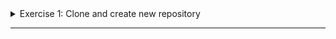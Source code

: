 <details>
<summary>Exercise 1: Clone and create new repository </summary>
 <br />

**steps:**
```sh

apt update
apt install -y default-jre

java_version=$(java -version 2>&1 >/dev/null | grep "java version\|openjdk version" | awk '{print substr($3,2,2)}')

if [ "$java_version" -ge 11 ]
then
    echo Java version 11 or greater installed successfully
else
    echo Java installation failed
fi
```

Execute script with sudo 
</details>

******
